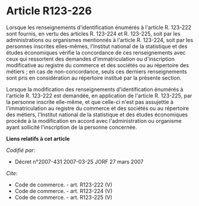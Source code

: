 # Article R123-226

Lorsque les renseignements d'identification énumérés à l'article R. 123-222 sont fournis, en vertu des articles R. 123-224 et
R. 123-225, soit par les administrations ou organismes mentionnés à l'article R. 123-224, soit par les personnes inscrites
elles-mêmes, l'Institut national de la statistique et des études économiques vérifie la concordance de ces renseignements
avec ceux qui ressortent des demandes d'immatriculation ou d'inscription modificative au registre du commerce et des sociétés
ou au répertoire des métiers ; en cas de non-concordance, seuls ces derniers renseignements sont pris en considération au
répertoire institué par la présente section.

Lorsque la modification des renseignements d'identification énumérés à l'article R. 123-222 est demandée, en application de
l'article R. 123-225, par la personne inscrite elle-même, et que celle-ci n'est pas assujettie à l'immatriculation au
registre du commerce et des sociétés ou au répertoire des métiers, l'Institut national de la statistique et des études
économiques procède à la modification en accord avec l'administration ou organisme ayant sollicité l'inscription de la
personne concernée.

**Liens relatifs à cet article**

_Codifié par_:

  - Décret n°2007-431 2007-03-25 JORF 27 mars 2007

_Cite_:

  - Code de commerce. - art. R123-222 (V)
  - Code de commerce. - art. R123-224 (V)
  - Code de commerce. - art. R123-225 (V)
